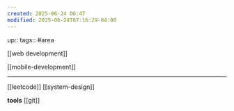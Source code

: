 ```yaml
---
created: 2025-06-24 06:47
modified: 2025-06-24T07:16:29-04:00
---
```

up::
tags:: #area 



[[web development]]

[[mobile-development]]


****
[[leetcode]]
[[system-design]]

**tools**
[[git]]